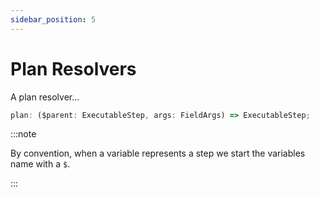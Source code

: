 ```yaml
---
sidebar_position: 5
---
```


# Plan Resolvers

A plan resolver...

```ts
plan: ($parent: ExecutableStep, args: FieldArgs) => ExecutableStep;
```

:::note

By convention, when a variable represents a step we start the variables name
with a `$`.

:::
